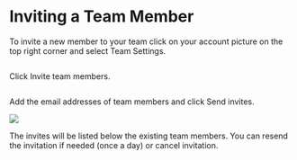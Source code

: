 # Inviting a Team Member

To invite a new member to your team click on your account picture on the top right corner and select Team Settings.

<figure><img src="https://downloads.intercomcdn.com/i/o/817001184/c06b9c135928b951c74dd48c/Screenshot+2023-08-28+at+14.20.11.png" alt=""><figcaption></figcaption></figure>

Click Invite team members.

<figure><img src="https://downloads.intercomcdn.com/i/o/817002994/bf3407a85b334997c690be86/Screenshot+2023-08-28+at+14.22.28.png" alt=""><figcaption></figcaption></figure>

Add the email addresses of team members and click Send invites.

![](https://downloads.intercomcdn.com/i/o/817003204/1293f9ad0d30975de4cafccf/Screenshot+2023-08-28+at+14.23.14.png)

The invites will be listed below the existing team members. You can resend the invitation if needed (once a day) or cancel invitation.

<figure><img src="https://downloads.intercomcdn.com/i/o/817006068/e5fd2d8d2dc410977220d338/Screenshot+2023-08-28+at+14.28.06.png" alt=""><figcaption></figcaption></figure>
